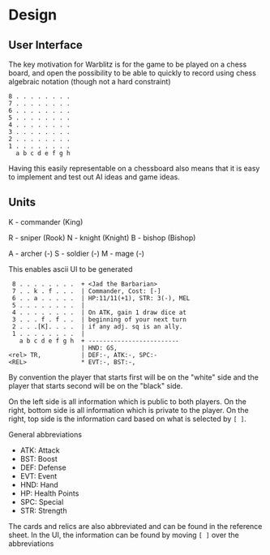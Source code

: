 # Design

## User Interface

The key motivation for Warblitz is for the game to be played on a chess board, and open the possibility to be able to quickly to record using chess algebraic notation (though not a hard constraint)

```
8 . . . . . . . .
7 . . . . . . . .
6 . . . . . . . .
5 . . . . . . . .
4 . . . . . . . .
3 . . . . . . . .
2 . . . . . . . .
1 . . . . . . . .
  a b c d e f g h
```

Having this easily representable on a chessboard also means that it is easy to implement and test out AI ideas and game ideas.

## Units

K - commander (King)

R - sniper (Rook)
N - knight (Knight)
B - bishop (Bishop)

A - archer (-)
S - soldier (-)
M - mage (-)

This enables ascii UI to be generated

```
 8 . . . . . . . .  + <Jad the Barbarian>
 7 . . k . f . . .  | Commander, Cost: [-]
 6 . . a . . . . .  | HP:11/11(+1), STR: 3(-), MEL
 5 . . . . . . . .  | 
 4 . . . . . . . .  | On ATK, gain 1 draw dice at
 3 . . . f . f . .  | beginning of your next turn
 2 . . .[K]. . . .  | if any adj. sq is an ally. 
 1 . . . . . . . .  | 
   a b c d e f g h  + -------------------------
                    | HND: GS,
<rel> TR,           | DEF:-, ATK:-, SPC:-
<REL>               * EVT:-, BST:-,
```

By convention the player that starts first will be on the "white" side and the player that starts second will be on the "black" side.

On the left side is all information which is public to both players. On the right, bottom side is all information which is private to the player. On the right, top side is the information card based on what is selected by `[ ]`.

General abbreviations

* ATK: Attack
* BST: Boost
* DEF: Defense
* EVT: Event
* HND: Hand
* HP: Health Points
* SPC: Special
* STR: Strength

The cards and relics are also abbreviated and can be found in the reference sheet. In the UI, the information can be found by moving `[ ]` over the abbreviations
